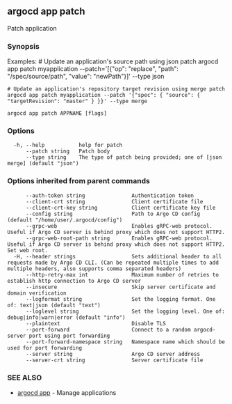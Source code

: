 ## argocd app patch

Patch application

### Synopsis

Examples:
	# Update an application's source path using json patch
	argocd app patch myapplication --patch='[{"op": "replace", "path": "/spec/source/path", "value": "newPath"}]' --type json

	# Update an application's repository target revision using merge patch
	argocd app patch myapplication --patch '{"spec": { "source": { "targetRevision": "master" } }}' --type merge

```
argocd app patch APPNAME [flags]
```

### Options

```
  -h, --help           help for patch
      --patch string   Patch body
      --type string    The type of patch being provided; one of [json merge] (default "json")
```

### Options inherited from parent commands

```
      --auth-token string               Authentication token
      --client-crt string               Client certificate file
      --client-crt-key string           Client certificate key file
      --config string                   Path to Argo CD config (default "/home/user/.argocd/config")
      --grpc-web                        Enables gRPC-web protocol. Useful if Argo CD server is behind proxy which does not support HTTP2.
      --grpc-web-root-path string       Enables gRPC-web protocol. Useful if Argo CD server is behind proxy which does not support HTTP2. Set web root.
  -H, --header strings                  Sets additional header to all requests made by Argo CD CLI. (Can be repeated multiple times to add multiple headers, also supports comma separated headers)
      --http-retry-max int              Maximum number of retries to establish http connection to Argo CD server
      --insecure                        Skip server certificate and domain verification
      --logformat string                Set the logging format. One of: text|json (default "text")
      --loglevel string                 Set the logging level. One of: debug|info|warn|error (default "info")
      --plaintext                       Disable TLS
      --port-forward                    Connect to a random argocd-server port using port forwarding
      --port-forward-namespace string   Namespace name which should be used for port forwarding
      --server string                   Argo CD server address
      --server-crt string               Server certificate file
```

### SEE ALSO

* [argocd app](argocd_app.md)	 - Manage applications

